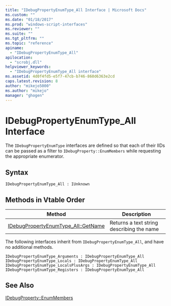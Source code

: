 ```yaml
---
title: "IDebugPropertyEnumType_All Interface | Microsoft Docs"
ms.custom: ""
ms.date: "01/18/2017"
ms.prod: "windows-script-interfaces"
ms.reviewer: ""
ms.suite: ""
ms.tgt_pltfrm: ""
ms.topic: "reference"
apiname: 
  - "IDebugPropertyEnumType_All"
apilocation: 
  - "scrobj.dll"
helpviewer_keywords: 
  - "IDebugPropertyEnumType_All interface"
ms.assetid: 4d0f4fd5-e5f7-47cb-b746-860d6363e2cd
caps.latest.revision: 8
author: "mikejo5000"
ms.author: "mikejo"
manager: "ghogen"
---
```

# IDebugPropertyEnumType_All Interface
The `IDebugPropertyEnumType` interfaces are defined so that each of their IIDs can be passed as a filter to `IDebugProperty::EnumMembers` while requesting the appropriate enumerator.  
  
## Syntax  
  
```  
IDebugPropertyEnumType_All : IUnknown  
```  
  
## Methods in Vtable Order  
  
|Method|Description|  
|------------|-----------------|  
|[IDebugPropertyEnumType_All::GetName](../../winscript/reference/idebugpropertyenumtype-all-getname.md)|Returns a text string describing the name|  
  
 The following interfaces inherit from `IDebugPropertyEnumType_All`, and have no additional methods.  
  
```  
IDebugPropertyEnumType_Arguments : IDebugPropertyEnumType_All   
IDebugPropertyEnumType_Locals : IDebugPropertyEnumType_All   
IDebugPropertyEnumType_LocalsPlusArgs : IDebugPropertyEnumType_All   
IDebugPropertyEnumType_Registers : IDebugPropertyEnumType_All  
```  
  
## See Also  
 [IDebugProperty::EnumMembers](../../winscript/reference/idebugproperty-enummembers.md)